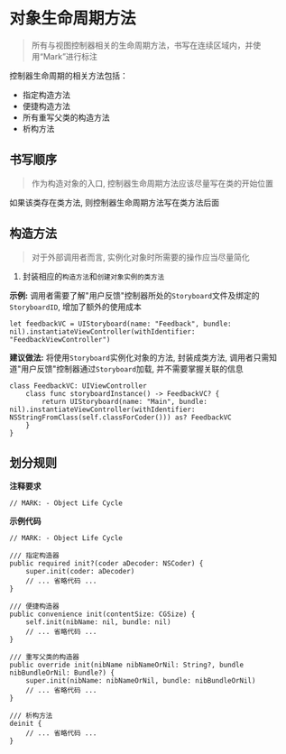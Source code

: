 # 对象生命周期方法
> 所有与视图控制器相关的生命周期方法，书写在连续区域内，并使用“Mark”进行标注

控制器生命周期的相关方法包括：
* 指定构造方法
* 便捷构造方法
* 所有重写父类的构造方法
* 析构方法

## 书写顺序
> 作为构造对象的入口, 控制器生命周期方法应该尽量写在类的开始位置

如果该类存在类方法, 则控制器生命周期方法写在类方法后面

## 构造方法
> 对于外部调用者而言, 实例化对象时所需要的操作应当尽量简化

1. 封装相应的`构造方法`和`创建对象实例的类方法`

**示例:**
        调用者需要了解"用户反馈"控制器所处的`Storyboard`文件及绑定的`StoryboardID`, 增加了额外的使用成本
```
let feedbackVC = UIStoryboard(name: "Feedback", bundle: nil).instantiateViewController(withIdentifier: "FeedbackViewController")
```

**建议做法:**
        将使用`Storyboard`实例化对象的方法, 封装成类方法, 调用者只需知道"用户反馈"控制器通过`Storyboard`加载, 并不需要掌握关联的信息
```
class FeedbackVC: UIViewController
    class func storyboardInstance() -> FeedbackVC? {
        return UIStoryboard(name: "Main", bundle: nil).instantiateViewController(withIdentifier: NSStringFromClass(self.classForCoder())) as? FeedbackVC
    }
}
```

## 划分规则
**注释要求**
```
// MARK: - Object Life Cycle
```

**示例代码**
```
// MARK: - Object Life Cycle

/// 指定构造器
public required init?(coder aDecoder: NSCoder) {
    super.init(coder: aDecoder)
    // ... 省略代码 ...
}

/// 便捷构造器
public convenience init(contentSize: CGSize) {
    self.init(nibName: nil, bundle: nil)
    // ... 省略代码 ...
}

/// 重写父类的构造器
public override init(nibName nibNameOrNil: String?, bundle nibBundleOrNil: Bundle?) {
    super.init(nibName: nibNameOrNil, bundle: nibBundleOrNil)
    // ... 省略代码 ...
}

/// 析构方法
deinit {
    // ... 省略代码 ...
}
```
